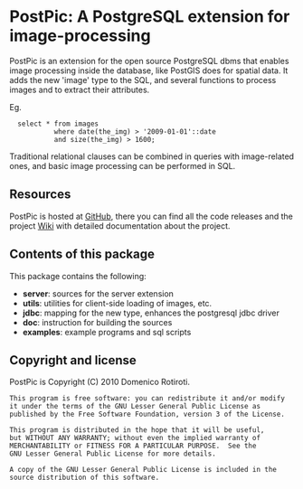 PostPic: A PostgreSQL extension for image-processing
====================================================

PostPic is an extension for the open source PostgreSQL dbms that enables
image processing inside the database, like PostGIS does for spatial data.
It adds the new 'image' type to the SQL, and several functions to process
images and to extract their attributes.

Eg.

      select * from images 
               where date(the_img) > '2009-01-01'::date
               and size(the_img) > 1600;

Traditional relational clauses can be combined in queries with image-related
ones, and basic image processing can be performed in SQL.


Resources
---------

PostPic is hosted at [GitHub](http://github.com/drotiro/postpic), 
there you can find all the code releases and the project 
[Wiki](http://wiki.github.com/drotiro/postpic/>) 
with detailed documentation about the project.


Contents of this package
------------------------

This package contains the following:

 * __server__: sources for the server extension
 * __utils__: utilities for client-side loading of images, etc.
 * __jdbc__: mapping for the new type, enhances the postgresql jdbc driver
 * __doc__: instruction for building the sources
 * __examples__: example programs and sql scripts


Copyright and license
---------------------

PostPic is Copyright (C) 2010 Domenico Rotiroti.

    This program is free software: you can redistribute it and/or modify
    it under the terms of the GNU Lesser General Public License as
    published by the Free Software Foundation, version 3 of the License.

    This program is distributed in the hope that it will be useful,
    but WITHOUT ANY WARRANTY; without even the implied warranty of
    MERCHANTABILITY or FITNESS FOR A PARTICULAR PURPOSE.  See the
    GNU Lesser General Public License for more details.

    A copy of the GNU Lesser General Public License is included in the
    source distribution of this software.
